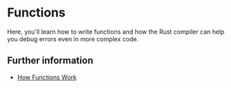 # Functions

Here, you'll learn how to write functions and how the Rust compiler can help you debug errors even
in more complex code.

## Further information

- [How Functions Work](https://rust-book.cs.brown.edu/ch03-03-how-functions-work.html)
